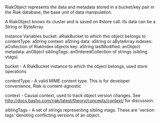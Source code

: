 RiakObject represents the data and metadata stored in a bucket/key pair in the Riak database, the base unit of data manipulation.

A RiakObject knows its cluster and is saved on #store call.
Its data can be a String or ByteArray

Instance Variables
	bucket: aRiakBucket to which this object belongs to
	contentType: aString
	context: aString
	data: aString or aByteArray
	indexes: aCollection of RiakIndex objects
	key: aString
	lastModified: anObject 
	metadata: anObject
	siblingTags: anOrderedCollection of strings (sibling vtags)
	
bucket
	- A RiakBucket instance to which the object belongs, used store operations
	
contentType 
	- A valid MIME content type. This is for developer convenience, Riak is content-agnostic
	
context
	- Causal context, used to track object version changes. See 
	  http://docs.basho.com/riak/latest/theory/concepts/context/ for discussion.

siblingTags
	- A set of strings representing sibling vtags. These are 'version tags' denoting conflicting versions 
		of an object.